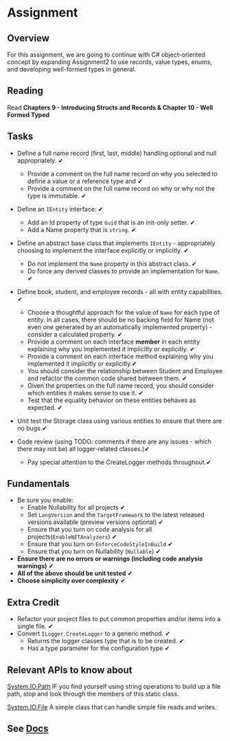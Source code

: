 # Assignment

## Overview

For this assignment, we are going to continue with C# object-oriented concept by expanding Assignment2 to use records, value types, enums, and developing well-formed types in general.

## Reading

Read **Chapters 9 - Introducing Structs and Records & Chapter 10 - Well Formed Typed**

## Tasks

- Define a full name record (first, last, middle) handling optional and null appropriately. ✔
  - Provide a comment on the full name record on why you selected to define a value or a reference type and ✔
  - Provide a comment on the full name record on why or why not the type is immutable. ✔
- Define an `IEntity` interface: ✔
  - Add an Id property of type `Guid` that is an init-only setter. ✔
  - Add a Name property that is `string`. ✔
- Define an abstract base class that implements `IEntity` - appropriately choosing to implement the interface explicitly or implicitly. ✔
  - Do not implement the `Name` property in this abstract class. ✔
  - Do force any derived classes to provide an implementation for `Name`. ✔
- Define book, student, and employee records - all with entity capabilities. ✔
  - Choose a thoughtful approach for the value of `Name` for each type of entity. In all cases, there should be no backing field for Name (not even one generated by an automatically implemented property) - consider a calculated property. ✔
  - Provide a comment on each interface **member** in each entity explaining why you implemented it implicitly or explicitly. ✔
  - Provide a comment on each interface method explaining why you implemented it implicitly or explicitly.✔
  - You should consider the relationship between Student and Employee and refactor the common code shared between them. ✔
  - Given the properties on the full name record, you should consider which entities it makes sense to use it. ✔
  - Test that the equality behavior on these entities behaves as expected. ✔

- Unit test the Storage class using various entities to ensure that there are no bugs.✔
- Code review (using TODO: comments if there are any issues - which there may not be) all logger-related classes.)✔
  - Pay special attention to the CreateLogger methods throughout.✔

## Fundamentals

- Be sure you enable:
  - Enable Nullability for all projects  ✔
  - Set `LangVersion` and the `TargetFramework` to the latest released versions available (preview versions optional) ✔
  - Ensure that you turn on code analysis for all projects(`EnableNETAnalyzers`) ✔
  - Ensure that you turn on `EnforceCodeStyleInBuild` ✔
  - Ensure that you turn on Nullability (`Nullable`) ✔
- **Ensure there are no errors or warnings (including code analysis warnings)** ✔
- **All of the above should be unit tested** ✔
- **Choose simplicity over complexity** ✔

## Extra Credit

- Refactor your project files to put common properties and/or items into a single file. ✔
- Convert `ILogger.CreateLogger` to a generic method. ✔
  - Returns the logger classes type that is to be created. ✔
  - Has a type parameter for the configuration type ✔


## Relevant APIs to know about

[System.IO.Path](https://docs.microsoft.com/dotnet/api/system.io.path) IF you find yourself using string operations to build up a file path, stop and look through the members of this static class.

[System.IO.File](https://docs.microsoft.com/dotnet/api/system.io.file) A simple class that can handle simple file reads and writes.

## See [Docs](https://github.com/IntelliTect-Samples/EWU-CSCD371-2024-Fall/blob/main/Docs/README.md)
